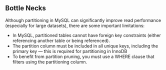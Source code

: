 ## Bottle Necks
Although partitioning in MySQL can significantly improve read performance (especially for large datasets), there are some important limitations:
- In MySQL, partitioned tables cannot have foreign key constraints (either referencing another table or being referenced).
- The partition column must be included in all unique keys, including the primary key — this is required for partitioning in InnoDB
-  To benefit from partition pruning, you must use a WHERE clause that filters using the partitioning column.